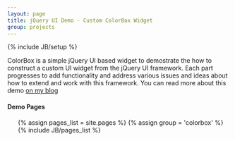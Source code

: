 ```yaml
---
layout: page
title: jQuery UI Demo - Custom ColorBox Widget
group: projects
---
```

{% include JB/setup %}

ColorBox is a simple jQuery UI based widget to demostrate the how to construct a custom
UI widget from the jQuery UI framework.  Each part progresses to add functionality and
address various issues and ideas about how to extend and work with this framework.
You can read more about this demo [on my blog](http://benknowscode.wordpress.com/category/projects/jquery-ui-widgets/)

#### Demo Pages  
  
<ul class="pages">
   {% assign pages_list = site.pages %}
   {% assign group = 'colorbox' %}
   {% include JB/pages_list %}
</ul>